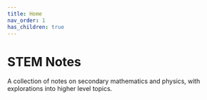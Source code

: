 ```yaml
---
title: Home
nav_order: 1
has_children: true
---
```

# STEM Notes
A collection of notes on secondary mathematics and physics, with explorations into higher level topics.
